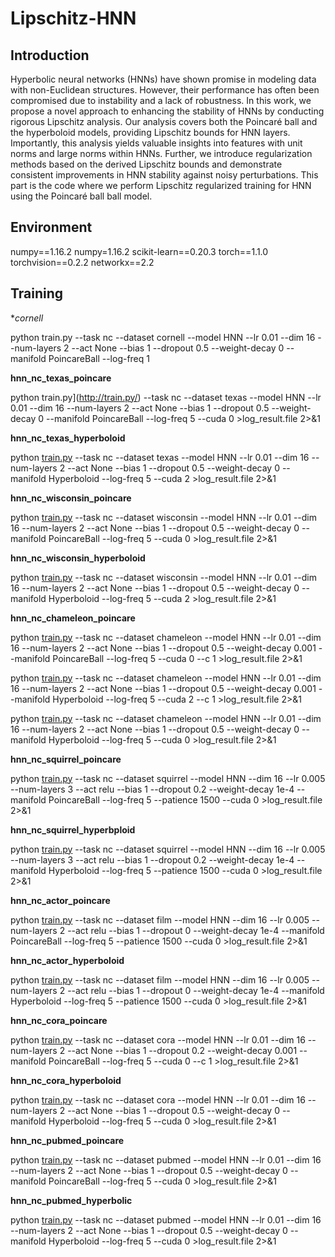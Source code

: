 # Lipschitz-HNN
## Introduction
Hyperbolic neural networks (HNNs) have shown promise in modeling data with non-Euclidean structures. However, their performance has often been compromised due to instability and a lack of robustness. In this work, we propose a novel approach to enhancing the stability of HNNs by conducting rigorous Lipschitz analysis. Our analysis covers both the Poincaré ball and the hyperboloid models, providing Lipschitz bounds for HNN layers. Importantly, this analysis yields valuable insights into features with unit norms and large norms within HNNs. Further, we introduce regularization methods based on the derived Lipschitz bounds and demonstrate consistent improvements in HNN stability against noisy perturbations. This part is the code where we perform Lipschitz regularized training for HNN using the Poincaré ball  ball model.
## Environment
numpy==1.16.2
numpy=1.16.2
scikit-learn==0.20.3
torch==1.1.0
torchvision==0.2.2
networkx==2.2
## Training
**cornell*

python train.py --task nc --dataset cornell --model HNN --lr 0.01 --dim 16 --num-layers 2 --act None --bias 1 --dropout 0.5 --weight-decay 0 --manifold PoincareBall --log-freq 1

**hnn_nc_texas_poincare** 

python train.py](http://train.py/) --task nc --dataset texas --model HNN --lr 0.01 --dim 16 --num-layers 2 --act None --bias 1 --dropout 0.5 --weight-decay 0 --manifold PoincareBall --log-freq 5 --cuda 0 >log_result.file 2>&1

**hnn_nc_texas_hyperboloid**

python [train.py](http://train.py/) --task nc --dataset texas --model HNN --lr 0.01 --dim 16 --num-layers 2 --act None --bias 1 --dropout 0.5 --weight-decay 0 --manifold Hyperboloid --log-freq 5 --cuda 2 >log_result.file 2>&1

**hnn_nc_wisconsin_poincare** 

python [train.py](http://train.py/) --task nc --dataset wisconsin --model HNN --lr 0.01 --dim 16 --num-layers 2 --act None --bias 1 --dropout 0.5 --weight-decay 0 --manifold PoincareBall --log-freq 5 --cuda 0 >log_result.file 2>&1

**hnn_nc_wisconsin_hyperboloid**

python [train.py](http://train.py/) --task nc --dataset wisconsin --model HNN --lr 0.01 --dim 16 --num-layers 2 --act None --bias 1 --dropout 0.5 --weight-decay 0 --manifold Hyperboloid --log-freq 5 --cuda 2 >log_result.file 2>&1

**hnn_nc_chameleon_poincare** 

python [train.py](http://train.py/) --task nc --dataset chameleon --model HNN --lr 0.01 --dim 16 --num-layers 2 --act None --bias 1 --dropout 0.5 --weight-decay 0.001 --manifold PoincareBall --log-freq 5 --cuda 0 --c 1 >log_result.file 2>&1

python [train.py](http://train.py/) --task nc --dataset chameleon --model HNN --lr 0.01 --dim 16 --num-layers 2 --act None --bias 1 --dropout 0.5 --weight-decay 0.001 --manifold Hyperboloid --log-freq 5 --cuda 2 --c 1 >log_result.file 2>&1

python [train.py](http://train.py/) --task nc --dataset chameleon --model HNN --lr 0.01 --dim 16 --num-layers 2 --act None --bias 1 --dropout 0.5 --weight-decay 0 --manifold Hyperboloid --log-freq 5 --cuda 0 >log_result.file 2>&1

**hnn_nc_squirrel_poincare** 

python [train.py](http://train.py/) --task nc --dataset squirrel --model HNN --dim 16 --lr 0.005 --num-layers 3 --act relu --bias 1 --dropout 0.2 --weight-decay 1e-4 --manifold PoincareBall --log-freq 5 --patience 1500 --cuda 0 >log_result.file 2>&1

**hnn_nc_squirrel_hyperbploid** 

python [train.py](http://train.py/) --task nc --dataset squirrel --model HNN --dim 16 --lr 0.005 --num-layers 3 --act relu --bias 1 --dropout 0.2 --weight-decay 1e-4 --manifold Hyperboloid --log-freq 5 --patience 1500 --cuda 0 >log_result.file 2>&1

**hnn_nc_actor_poincare** 

python [train.py](http://train.py/) --task nc --dataset film --model HNN --dim 16 --lr 0.005 --num-layers 2 --act relu --bias 1 --dropout 0 --weight-decay 1e-4 --manifold PoincareBall --log-freq 5 --patience 1500 --cuda 0 >log_result.file 2>&1

**hnn_nc_actor_hyperboloid** 

python [train.py](http://train.py/) --task nc --dataset film --model HNN --dim 16 --lr 0.005 --num-layers 2 --act relu --bias 1 --dropout 0 --weight-decay 1e-4 --manifold Hyperboloid --log-freq 5 --patience 1500 --cuda 0 >log_result.file 2>&1

**hnn_nc_cora_poincare**

python [train.py](http://train.py/) --task nc --dataset cora --model HNN --lr 0.01 --dim 16 --num-layers 2 --act None --bias 1 --dropout 0.2 --weight-decay 0.001 --manifold PoincareBall --log-freq 5 --cuda 0 --c 1 >log_result.file 2>&1

**hnn_nc_cora_hyperboloid**

python [train.py](http://train.py/) --task nc --dataset cora --model HNN --lr 0.01 --dim 16 --num-layers 2 --act None --bias 1 --dropout 0.5 --weight-decay 0 --manifold Hyperboloid --log-freq 5 --cuda 0 >log_result.file 2>&1

**hnn_nc_pubmed_poincare**

python [train.py](http://train.py/) --task nc --dataset pubmed --model HNN --lr 0.01 --dim 16 --num-layers 2 --act None --bias 1 --dropout 0.5 --weight-decay 0 --manifold PoincareBall --log-freq 5 --cuda 0 >log_result.file 2>&1

**hnn_nc_pubmed_hyperbolic**

python [train.py](http://train.py/) --task nc --dataset pubmed --model HNN --lr 0.01 --dim 16 --num-layers 2 --act None --bias 1 --dropout 0.5 --weight-decay 0 --manifold Hyperboloid --log-freq 5 --cuda 0 >log_result.file 2>&1
